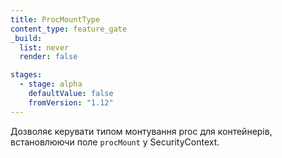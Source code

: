 ```yaml
---
title: ProcMountType
content_type: feature_gate
_build:
  list: never
  render: false

stages:
  - stage: alpha 
    defaultValue: false
    fromVersion: "1.12"
---
```

Дозволяє керувати типом монтування proc для контейнерів, встановлюючи поле `procMount` у SecurityContext.
